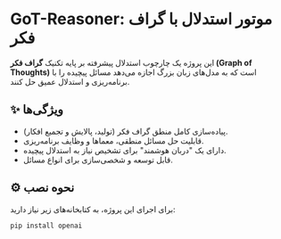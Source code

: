 # GoT-Reasoner: موتور استدلال با گراف فکر

این پروژه یک چارچوب استدلال پیشرفته بر پایه تکنیک **گراف فکر (Graph of Thoughts)** است که به مدل‌های زبان بزرگ اجازه می‌دهد مسائل پیچیده را با برنامه‌ریزی و استدلال عمیق حل کنند.

## ✨ ویژگی‌ها

- پیاده‌سازی کامل منطق گراف فکر (تولید، پالایش و تجمیع افکار).
- قابلیت حل مسائل منطقی، معماها و وظایف برنامه‌ریزی.
- دارای یک "دربان هوشمند" برای تشخیص نیاز به استدلال پیچیده.
- قابل توسعه و شخصی‌سازی برای انواع مسائل.

## ⚙️ نحوه نصب

برای اجرای این پروژه، به کتابخانه‌های زیر نیاز دارید:

```bash
pip install openai